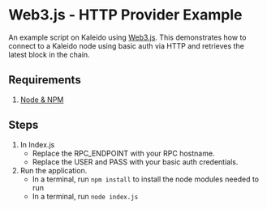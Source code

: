 # Web3.js - HTTP Provider Example

An example script on Kaleido using [Web3.js](https://github.com/ethereum/web3.js "Web3.js Github"). This demonstrates how to connect to a Kaleido node using basic auth via HTTP and retrieves the latest block in the chain.

## Requirements
1. [Node & NPM](https://nodejs.org/en/)

## Steps
1. In Index.js
   + Replace the RPC_ENDPOINT with your RPC hostname.
   + Replace the USER and PASS with your basic auth credentials.
2. Run the application.
    + In a terminal, run `npm install` to install the node modules needed to run
    + In a terminal, run `node index.js`
